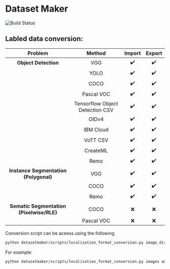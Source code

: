 # Dataset Maker
![Build Status](https://github.com/zactodd/dataset_maker/workflows/build/badge.svg)

## Labled data conversion:
| Problem | Method | Import | Export |
| :---: | :---: | :---: | :---: |
| **Object Detection** | VGG | :heavy_check_mark: |  :heavy_check_mark: |
|  | YOLO | :heavy_check_mark: | :heavy_check_mark: |
|  | COCO | :heavy_check_mark: | :heavy_check_mark: |
|  | Pascal VOC | :heavy_check_mark: | :heavy_check_mark: |
|  | Tensorflow Object Detection CSV | :heavy_check_mark: | :heavy_check_mark: |
|  | OIDv4 | :heavy_check_mark: | :heavy_check_mark: |
|  | IBM Cloud | :heavy_check_mark: | :heavy_check_mark: |
|  | VoTT CSV | :heavy_check_mark: | :heavy_check_mark: |
|  | CreateML | :heavy_check_mark: | :heavy_check_mark: |
| | Remo | :heavy_check_mark: | :heavy_check_mark: |
| **Instance Segmentation (Polygonal)** | VGG | :heavy_check_mark: | :heavy_check_mark: |
| | COCO  | :heavy_check_mark: | :heavy_check_mark: |
| | Remo | :heavy_check_mark: | :heavy_check_mark: |
| **Sematic Segmentation (Pixelwise/RLE)** | COCO | :x: | :x: |
| | Pascal VOC | :x: | :x: |


Conversion script can be aceess using the following
```bash
python datasetmaker/scripts/localisation_format_conversion.py image_dir annotation_dir download_dir in_format out_format
```

For example:
```bash
python datasetmaker/scripts/localisation_format_conversion.py images annotations new_annoations COCO YOLO
```
